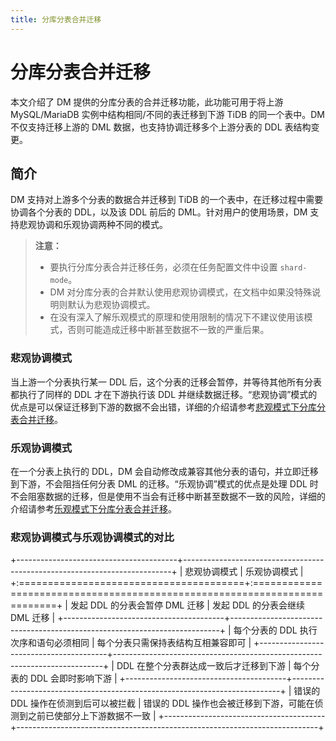 ```yaml
---
title: 分库分表合并迁移
---
```


# 分库分表合并迁移

本文介绍了 DM 提供的分库分表的合并迁移功能，此功能可用于将上游 MySQL/MariaDB 实例中结构相同/不同的表迁移到下游 TiDB 的同一个表中。DM 不仅支持迁移上游的 DML 数据，也支持协调迁移多个上游分表的 DDL 表结构变更。

## 简介

DM 支持对上游多个分表的数据合并迁移到 TiDB 的一个表中，在迁移过程中需要协调各个分表的 DDL，以及该 DDL 前后的 DML。针对用户的使用场景，DM 支持悲观协调和乐观协调两种不同的模式。

> **注意：**
>
> - 要执行分库分表合并迁移任务，必须在任务配置文件中设置 `shard-mode`。
> - DM 对分库分表的合并默认使用悲观协调模式，在文档中如果没特殊说明则默认为悲观协调模式。
> - 在没有深入了解乐观模式的原理和使用限制的情况下不建议使用该模式，否则可能造成迁移中断甚至数据不一致的严重后果。

### 悲观协调模式

当上游一个分表执行某一 DDL 后，这个分表的迁移会暂停，并等待其他所有分表都执行了同样的 DDL 才在下游执行该 DDL 并继续数据迁移。“悲观协调”模式的优点是可以保证迁移到下游的数据不会出错，详细的介绍请参考[悲观模式下分库分表合并迁移](/dm/feature-shard-merge-pessimistic.md)。

### 乐观协调模式

在一个分表上执行的 DDL，DM 会自动修改成兼容其他分表的语句，并立即迁移到下游，不会阻挡任何分表 DML 的迁移。“乐观协调”模式的优点是处理 DDL 时不会阻塞数据的迁移，但是使用不当会有迁移中断甚至数据不一致的风险，详细的介绍请参考[乐观模式下分库分表合并迁移](/dm/feature-shard-merge-optimistic.md)。

### 悲观协调模式与乐观协调模式的对比

+----------------------------------------+---------------------------------------------------------------------------+
| 悲观协调模式                           | 乐观协调模式                                                              |
+:=======================================+:==========================================================================+
| 发起 DDL 的分表会暂停 DML 迁移         | 发起 DDL 的分表会继续 DML 迁移                                            |
+----------------------------------------+---------------------------------------------------------------------------+
| 每个分表的 DDL 执行次序和语句必须相同  | 每个分表只需保持表结构互相兼容即可                                        |
+----------------------------------------+---------------------------------------------------------------------------+
| DDL 在整个分表群达成一致后才迁移到下游 | 每个分表的 DDL 会即时影响下游                                             |
+----------------------------------------+---------------------------------------------------------------------------+
| 错误的 DDL 操作在侦测到后可以被拦截    | 错误的 DDL 操作也会被迁移到下游，可能在侦测到之前已使部分上下游数据不一致 |
+----------------------------------------+---------------------------------------------------------------------------+
